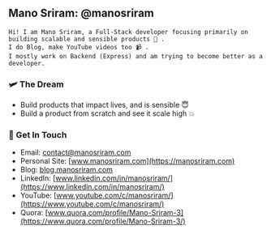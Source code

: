 ## Mano Sriram: @manosriram
```
Hi! I am Mano Sriram, a Full-Stack developer focusing primarily on building scalable and sensible products 📖 .
I do Blog, make YouTube videos too 📹 .
I mostly work on Backend (Express) and am trying to become better as a developer.
```

### 🛩 The Dream

-   Build products that impact lives, and is sensible 😇
-   Build a product from scratch and see it scale high 💥

### 📱 Get In Touch

-   Email: contact@manosriram.com
-   Personal Site: [www.manosriram.com](https://manosriram.com)
-   Blog: [blog.manosriram.com](blog.manosriram.com)
-   LinkedIn: [www.linkedin.com/in/manosriram/](https://www.linkedin.com/in/manosriram/)
-   YouTube: [www.youtube.com/c/manosriram/](https://www.youtube.com/c/manosriram/)
-   Quora: [www.quora.com/profile/Mano-Sriram-3](https://www.quora.com/profile/Mano-Sriram-3/)
